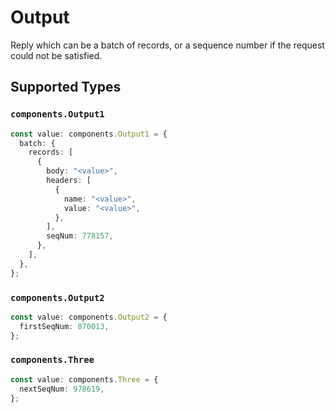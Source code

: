 # Output

Reply which can be a batch of records, or a sequence number if the request could not be satisfied.


## Supported Types

### `components.Output1`

```typescript
const value: components.Output1 = {
  batch: {
    records: [
      {
        body: "<value>",
        headers: [
          {
            name: "<value>",
            value: "<value>",
          },
        ],
        seqNum: 778157,
      },
    ],
  },
};
```

### `components.Output2`

```typescript
const value: components.Output2 = {
  firstSeqNum: 870013,
};
```

### `components.Three`

```typescript
const value: components.Three = {
  nextSeqNum: 978619,
};
```

